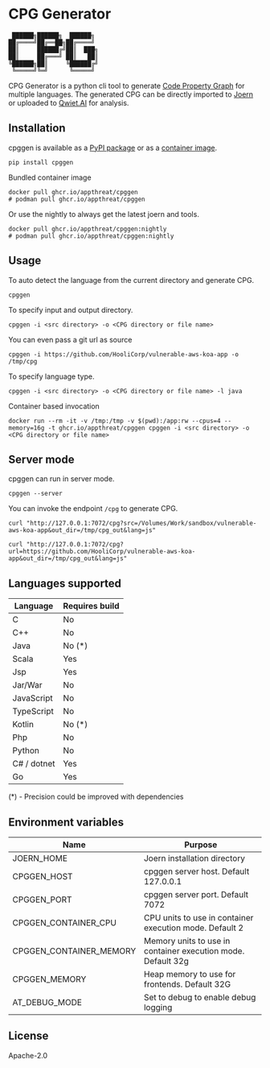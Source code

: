 # CPG Generator

```
 ██████╗██████╗  ██████╗
██╔════╝██╔══██╗██╔════╝
██║     ██████╔╝██║  ███╗
██║     ██╔═══╝ ██║   ██║
╚██████╗██║     ╚██████╔╝
 ╚═════╝╚═╝      ╚═════╝
```

CPG Generator is a python cli tool to generate [Code Property Graph](https://cpg.joern.io) for multiple languages. The generated CPG can be directly imported to [Joern](https://joern.io) or uploaded to [Qwiet.AI](https://docs.shiftleft.io/home) for analysis.

## Installation

cpggen is available as a [PyPI package](https://pypi.org/project/cpggen/) or as a [container image](https://github.com/AppThreat/cpggen/pkgs/container/cpggen).

```
pip install cpggen
```

Bundled container image

```
docker pull ghcr.io/appthreat/cpggen
# podman pull ghcr.io/appthreat/cpggen
```

Or use the nightly to always get the latest joern and tools.

```
docker pull ghcr.io/appthreat/cpggen:nightly
# podman pull ghcr.io/appthreat/cpggen:nightly
```

## Usage

To auto detect the language from the current directory and generate CPG.

```
cpggen
```

To specify input and output directory.

```
cpggen -i <src directory> -o <CPG directory or file name>
```

You can even pass a git url as source

```
cpggen -i https://github.com/HooliCorp/vulnerable-aws-koa-app -o /tmp/cpg
```

To specify language type.

```
cpggen -i <src directory> -o <CPG directory or file name> -l java
```

Container based invocation

```
docker run --rm -it -v /tmp:/tmp -v $(pwd):/app:rw --cpus=4 --memory=16g -t ghcr.io/appthreat/cpggen cpggen -i <src directory> -o <CPG directory or file name>
```

## Server mode

cpggen can run in server mode.

```
cpggen --server
```

You can invoke the endpoint `/cpg` to generate CPG.

```
curl "http://127.0.0.1:7072/cpg?src=/Volumes/Work/sandbox/vulnerable-aws-koa-app&out_dir=/tmp/cpg_out&lang=js"
```

```
curl "http://127.0.0.1:7072/cpg?url=https://github.com/HooliCorp/vulnerable-aws-koa-app&out_dir=/tmp/cpg_out&lang=js"
```

## Languages supported

| Language    | Requires build |
| ----------- | -------------- |
| C           | No             |
| C++         | No             |
| Java        | No (\*)        |
| Scala       | Yes            |
| Jsp         | Yes            |
| Jar/War     | No             |
| JavaScript  | No             |
| TypeScript  | No             |
| Kotlin      | No (\*)        |
| Php         | No             |
| Python      | No             |
| C# / dotnet | Yes            |
| Go          | Yes            |

(\*) - Precision could be improved with dependencies

## Environment variables

| Name                    | Purpose                                                      |
| ----------------------- | ------------------------------------------------------------ |
| JOERN_HOME              | Joern installation directory                                 |
| CPGGEN_HOST             | cpggen server host. Default 127.0.0.1                        |
| CPGGEN_PORT             | cpggen server port. Default 7072                             |
| CPGGEN_CONTAINER_CPU    | CPU units to use in container execution mode. Default 2      |
| CPGGEN_CONTAINER_MEMORY | Memory units to use in container execution mode. Default 32g |
| CPGGEN_MEMORY           | Heap memory to use for frontends. Default 32G                |
| AT_DEBUG_MODE           | Set to debug to enable debug logging                         |

## License

Apache-2.0
